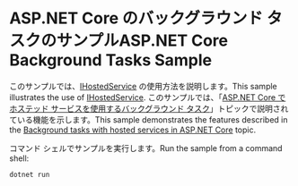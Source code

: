 # <a name="aspnet-core-background-tasks-sample"></a><span data-ttu-id="fa48e-101">ASP.NET Core のバックグラウンド タスクのサンプル</span><span class="sxs-lookup"><span data-stu-id="fa48e-101">ASP.NET Core Background Tasks Sample</span></span>

<span data-ttu-id="fa48e-102">このサンプルでは、[IHostedService](https://docs.microsoft.com/dotnet/api/microsoft.extensions.hosting.ihostedservice) の使用方法を説明します。</span><span class="sxs-lookup"><span data-stu-id="fa48e-102">This sample illustrates the use of [IHostedService](https://docs.microsoft.com/dotnet/api/microsoft.extensions.hosting.ihostedservice).</span></span> <span data-ttu-id="fa48e-103">このサンプルでは、「[ASP.NET Core でホステッド サービスを使用するバックグラウンド タスク](https://docs.microsoft.com/aspnet/core/fundamentals/host/hosted-services)」トピックで説明されている機能を示します。</span><span class="sxs-lookup"><span data-stu-id="fa48e-103">This sample demonstrates the features described in the [Background tasks with hosted services in ASP.NET Core](https://docs.microsoft.com/aspnet/core/fundamentals/host/hosted-services) topic.</span></span>

<span data-ttu-id="fa48e-104">コマンド シェルでサンプルを実行します。</span><span class="sxs-lookup"><span data-stu-id="fa48e-104">Run the sample from a command shell:</span></span>

```
dotnet run
```
